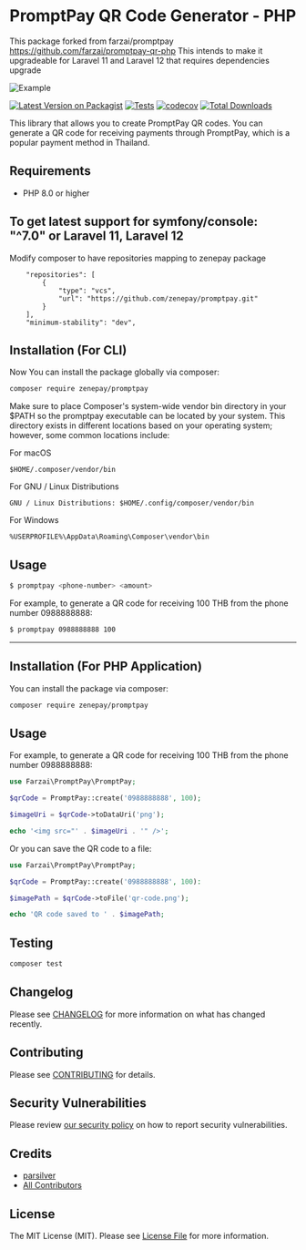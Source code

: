 # PromptPay QR Code Generator - PHP
This package forked from farzai/promptpay https://github.com/farzai/promptpay-qr-php
This intends to make it upgradeable for Laravel 11 and Laravel 12 that requires dependencies upgrade

![Example](assets/example.png)

[![Latest Version on Packagist](https://img.shields.io/packagist/v/farzai/promptpay.svg?style=flat-square)](https://packagist.org/packages/farzai/promptpay)
[![Tests](https://img.shields.io/github/actions/workflow/status/farzai/promptpay-qr-php/run-tests.yml?branch=main&label=tests&style=flat-square)](https://github.com/farzai/promptpay-qr-php/actions/workflows/run-tests.yml)
[![codecov](https://codecov.io/gh/farzai/promptpay-qr-php/branch/main/graph/badge.svg)](https://codecov.io/gh/farzai/promptpay-qr-php)
[![Total Downloads](https://img.shields.io/packagist/dt/farzai/promptpay.svg?style=flat-square)](https://packagist.org/packages/farzai/promptpay)


This library that allows you to create PromptPay QR codes. 
You can generate a QR code for receiving payments through PromptPay, which is a popular payment method in Thailand.


## Requirements

- PHP 8.0 or higher

## To get latest support for symfony/console: "^7.0" or Laravel 11, Laravel 12
Modify composer to have repositories mapping to zenepay package
```
    "repositories": [
        {
            "type": "vcs",
            "url": "https://github.com/zenepay/promptpay.git"
        }
    ],
    "minimum-stability": "dev",
```
## Installation (For CLI)

Now You can install the package globally via composer:

```bash
composer require zenepay/promptpay
```
Make sure to place Composer's system-wide vendor bin directory in your $PATH so the promptpay executable can be located by your system. 
This directory exists in different locations based on your operating system;
however, some common locations include:


For macOS
```
$HOME/.composer/vendor/bin
```

For GNU / Linux Distributions
```
GNU / Linux Distributions: $HOME/.config/composer/vendor/bin
```

For Windows
```
%USERPROFILE%\AppData\Roaming\Composer\vendor\bin
```

## Usage

```bash
$ promptpay <phone-number> <amount>
```

For example, to generate a QR code for receiving 100 THB from the phone number 0988888888:
```bash
$ promptpay 0988888888 100
```


---


## Installation (For PHP Application)


You can install the package via composer:

```bash
composer require zenepay/promptpay
```

## Usage

For example, to generate a QR code for receiving 100 THB from the phone number 0988888888:

```php
use Farzai\PromptPay\PromptPay;

$qrCode = PromptPay::create('0988888888', 100);

$imageUri = $qrCode->toDataUri('png');

echo '<img src="' . $imageUri . '" />';
```

Or you can save the QR code to a file:

```php
use Farzai\PromptPay\PromptPay;

$qrCode = PromptPay::create('0988888888', 100):

$imagePath = $qrCode->toFile('qr-code.png');

echo 'QR code saved to ' . $imagePath;
```

## Testing

```bash
composer test
```

## Changelog

Please see [CHANGELOG](CHANGELOG.md) for more information on what has changed recently.

## Contributing

Please see [CONTRIBUTING](https://github.com/farzai/.github/blob/main/CONTRIBUTING.md) for details.

## Security Vulnerabilities

Please review [our security policy](../../security/policy) on how to report security vulnerabilities.

## Credits

- [parsilver](https://github.com/parsilver)
- [All Contributors](../../contributors)

## License

The MIT License (MIT). Please see [License File](LICENSE.md) for more information.
